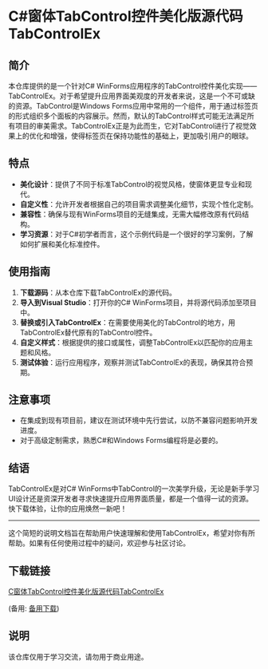 # C#窗体TabControl控件美化版源代码TabControlEx

## 简介

本仓库提供的是一个针对C# WinForms应用程序的TabControl控件美化实现——TabControlEx。对于希望提升应用界面美观度的开发者来说，这是一个不可或缺的资源。TabControl是Windows Forms应用中常用的一个组件，用于通过标签页的形式组织多个面板的内容展示。然而，默认的TabControl样式可能无法满足所有项目的审美需求。TabControlEx正是为此而生，它对TabControl进行了视觉效果上的优化和增强，使得标签页在保持功能性的基础上，更加吸引用户的眼球。

## 特点

- **美化设计**：提供了不同于标准TabControl的视觉风格，使窗体更显专业和现代。
- **自定义性**：允许开发者根据自己的项目需求调整美化细节，实现个性化定制。
- **兼容性**：确保与现有WinForms项目的无缝集成，无需大幅修改原有代码结构。
- **学习资源**：对于C#初学者而言，这个示例代码是一个很好的学习案例，了解如何扩展和美化标准控件。

## 使用指南

1. **下载源码**：从本仓库下载TabControlEx的源代码。
2. **导入到Visual Studio**：打开你的C# WinForms项目，并将源代码添加至项目中。
3. **替换或引入TabControlEx**：在需要使用美化的TabControl的地方，用TabControlEx替代原有的TabControl控件。
4. **自定义样式**：根据提供的接口或属性，调整TabControlEx以匹配你的应用主题和风格。
5. **测试体验**：运行应用程序，观察并测试TabControlEx的表现，确保其符合预期。

## 注意事项

- 在集成到现有项目前，建议在测试环境中先行尝试，以防不兼容问题影响开发进度。
- 对于高级定制需求，熟悉C#和Windows Forms编程将是必要的。

## 结语

TabControlEx是对C# WinForms中TabControl的一次美学升级，无论是新手学习UI设计还是资深开发者寻求快速提升应用界面质量，都是一个值得一试的资源。快下载体验，让你的应用焕然一新吧！

---

这个简短的说明文档旨在帮助用户快速理解和使用TabControlEx，希望对你有所帮助。如果有任何使用过程中的疑问，欢迎参与社区讨论。

## 下载链接
[C窗体TabControl控件美化版源代码TabControlEx](https://pan.quark.cn/s/d0e660900943) 

(备用: [备用下载](https://pan.baidu.com/s/14ZOmbd0jOsdhJp1v2Eo-2A?pwd=1234))

## 说明

该仓库仅用于学习交流，请勿用于商业用途。
